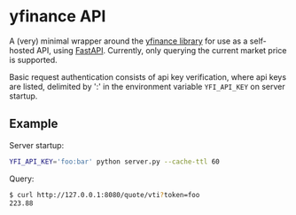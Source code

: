 # yfinance API

A (very) minimal wrapper around the [yfinance library](https://github.com/ranaroussi/yfinance/) for use as a self-hosted API, using [FastAPI](https://github.com/tiangolo/fastapi). Currently, only querying the current market price is supported.

Basic request authentication consists of api key verification, where api keys are listed, delimited by ':' in the environment variable `YFI_API_KEY` on server startup.

## Example

Server startup:

```bash
YFI_API_KEY='foo:bar' python server.py --cache-ttl 60
```

Query:

```bash
$ curl http://127.0.0.1:8080/quote/vti?token=foo
223.88
```
